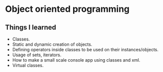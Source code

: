 # Object oriented programming
## Things I learned
* Classes.
* Static and dynamic creation of objects.
* Defining operators inside classes to be used on their instances/objects.
* Usage of sets, iterators.
* How to make a small scale console app using classes and xml.
* Virtual classes.
